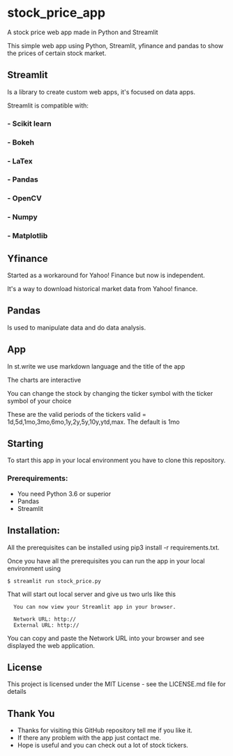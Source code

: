 # stock_price_app
A stock price web app made in Python and Streamlit

This simple web app using Python, Streamlit, yfinance and pandas to show the prices of certain stock market.

## Streamlit

Is a library to create custom web apps, it's focused on data apps. 

Streamlit is compatible with:
### - Scikit learn
### - Bokeh
### - LaTex
### - Pandas
### - OpenCV
### - Numpy
### - Matplotlib

## Yfinance 

Started as a workaround for Yahoo! Finance but now is independent. 

It's a way to download historical market data from Yahoo! finance.

## Pandas 

Is used to manipulate data and do data analysis.

## App

In st.write we use markdown language and the title of the app

The charts are interactive

You can change the stock by changing the ticker symbol with the ticker symbol of your choice

These are the valid periods of the tickers valid = 1d,5d,1mo,3mo,6mo,1y,2y,5y,10y,ytd,max. The default is 1mo

## Starting

To start this app in your local environment you have to clone this repository.

### Prerequirements:

- You need Python 3.6 or superior
- Pandas
- Streamlit

## Installation:

All the prerequisites can be installed using pip3 install -r requirements.txt.

Once you have all the prerequisites you can run the app in your local environment using 

```
$ streamlit run stock_price.py
```

That will start out local server and give us two urls like this

```
  You can now view your Streamlit app in your browser.

  Network URL: http://
  External URL: http://
```

You can copy and paste the Network URL into your browser and see displayed the web application.

## License

This project is licensed under the MIT License - see the LICENSE.md file for details

## Thank You

- Thanks for visiting this GitHub repository tell me if you like it.
- If there any problem with the app just contact me.
- Hope is useful and you can check out a lot of stock tickers.
